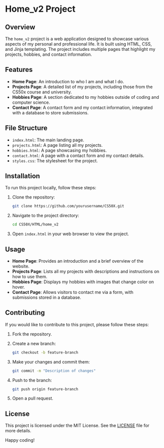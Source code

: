 # Home_v2 Project

## Overview

The `home_v2` project is a web application designed to showcase various aspects of my personal and professional life. It is built using HTML, CSS, and Jinja templating. The project includes multiple pages that highlight my projects, hobbies, and contact information.

## Features

- **Home Page**: An introduction to who I am and what I do.
- **Projects Page**: A detailed list of my projects, including those from the CS50x course and university.
- **Hobbies Page**: A section dedicated to my hobbies outside of coding and computer science.
- **Contact Page**: A contact form and my contact information, integrated with a database to store submissions.

## File Structure

- `index.html`: The main landing page.
- `projects.html`: A page listing all my projects.
- `hobbies.html`: A page showcasing my hobbies.
- `contact.html`: A page with a contact form and my contact details.
- `styles.css`: The stylesheet for the project.

## Installation

To run this project locally, follow these steps:

1. Clone the repository:

    ```sh
    git clone https://github.com/yourusername/CS50X.git
    ```

2. Navigate to the project directory:

    ```sh
    cd CS50X/HTML/home_v2
    ```

3. Open `index.html` in your web browser to view the project.

## Usage

- **Home Page**: Provides an introduction and a brief overview of the website.
- **Projects Page**: Lists all my projects with descriptions and instructions on how to use them.
- **Hobbies Page**: Displays my hobbies with images that change color on hover.
- **Contact Page**: Allows visitors to contact me via a form, with submissions stored in a database.

## Contributing

If you would like to contribute to this project, please follow these steps:

1. Fork the repository.
2. Create a new branch:

    ```sh
    git checkout -b feature-branch
    ```

3. Make your changes and commit them:

    ```sh
    git commit -m "Description of changes"
    ```

4. Push to the branch:

    ```sh
    git push origin feature-branch
    ```

5. Open a pull request.

## License

This project is licensed under the MIT License. See the [LICENSE](LICENSE) file for more details.

Happy coding!
